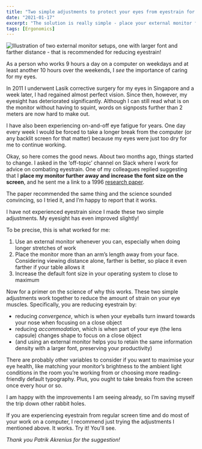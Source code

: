 ```yaml
---
title: "Two simple adjustments to protect your eyes from eyestrain for computer workers"
date: "2021-01-17"
excerpt: "The solution is really simple - place your external monitor farther and enlarge the system's font size."
tags: [Ergonomics]
---
```


![Illustration of two external monitor setups, one with larger font and farther distance - that is recommended for reducing eyestrain!](/images/reduce-eyestrain-increase-screen-distance-enlarge-font-nick-ang.png)

As a person who works 9 hours a day on a computer on weekdays and at least another 10 hours over the weekends, I *see* the importance of caring for my eyes.

In 2011 I underwent Lasik corrective surgery for my eyes in Singapore and a week later, I had regained almost perfect vision. Since then, however, my eyesight has deteriorated significantly. Although I can still read what is on the monitor without having to squint, words on signposts further than 2 meters are now hard to make out.

I have also been experiencing on-and-off eye fatigue for years. One day every week I would be forced to take a longer break from the computer (or any backlit screen for that matter) because my eyes were just too dry for me to continue working.

Okay, so here comes the good news. About two months ago, things started to change. I asked in the ‘off-topic’ channel on Slack where I work for advice on combating eyestrain. One of my colleagues replied suggesting that I **place my monitor further away and increase the font size on the screen**, and he sent me a link to a 1996 [research paper](https://www.humanics-es.com/viewing-distance.htm). 

The paper recommended the same thing and the science sounded convincing, so I tried it, and I’m happy to report that it works.

I have not experienced eyestrain since I made these two simple adjustments. My eyesight has even improved slightly!

To be precise, this is what worked for me:

1. Use an external monitor whenever you can, especially when doing longer stretches of work
2. Place the monitor more than an arm’s length away from your face. Considering viewing distance alone, farther is better, so place it even farther if your table allows it
3. Increase the default font size in your operating system to close to maximum

Now for a primer on the science of why this works. These two simple adjustments work together to reduce the amount of strain on your eye muscles. Specifically, you are reducing eyestrain by:

- reducing *convergence*, which is when your eyeballs turn inward towards your nose when focusing on a close object
- reducing *accommodation*, which is when part of your eye (the lens capsule) changes shape to focus on a close object
- (and using an external monitor helps you to retain the same information density with a larger font, preserving your productivity)

There are probably other variables to consider if you want to maximise your eye health, like matching your monitor’s brightness to the ambient light conditions in the room you’re working from or choosing more reading-friendly default typography. Plus, you ought to take breaks from the screen once every hour or so.

I am happy with the improvements I am seeing already, so I’m saving myself the trip down other rabbit holes.

If you are experiencing eyestrain from regular screen time and do most of your work on a computer, I recommend just trying the adjustments I mentioned above. It works. Try it! You'll see. 

*Thank you Patrik Akrenius for the suggestion!*